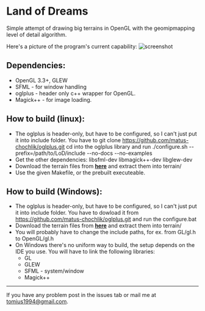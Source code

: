 Land of Dreams
===

Simple attempt of drawing big terrains in OpenGL with the geomipmapping level of detail algorithm.

Here's a picture of the program's current capability:
![screenshot](http://oi41.tinypic.com/2cbnyb.jpg) 

Dependencies:
-------------
* OpenGL 3.3+, GLEW
* SFML - for window handling
* oglplus - header only c++ wrapper for OpenGL.
* Magick++ - for image loading.


How to build (linux):
--------------------
* The oglplus is header-only, but have to be configured, so I can't just put it into 
include folder. You have to git clone https://github.com/matus-chochlik/oglplus.git
cd into the oglplus library and run ./configure.sh --prefix=/path/to/LoD/include --no-docs --no-examples
* Get the other dependencies: libsfml-dev libmagick++-dev libglew-dev
* Download the terrain files from [**here**](http://dsa11.fileflyer.com/d/c7c1dfe1-7fca-4c38-bcbe-15be87940f71/BFDBe/xLiwCBr/terrain.zip) and extract them into terrain/
* Use the given Makefile, or the prebuilt executeable.

How to build (Windows):
----------------------
* The oglplus is header-only, but have to be configured, so I can't just put it into 
include folder. You have to dowload it from https://github.com/matus-chochlik/oglplus.git
and run the configure.bat
* Download the terrain files from [**here**](http://dsa11.fileflyer.com/d/c7c1dfe1-7fca-4c38-bcbe-15be87940f71/BFDBe/xLiwCBr/terrain.zip) and extract them into terrain/
* You will probably have to change the include paths, for ex. from GL/gl.h to OpenGL/gl.h
* On Windows there's no uniform way to build, the setup depends on the IDE you use. You will have to link the following libraries:
  * GL
  * GLEW
  * SFML - system/window
  * Magick++

----------------------
If you have any problem post in the issues tab or mail me at tomius1994@gmail.com.
